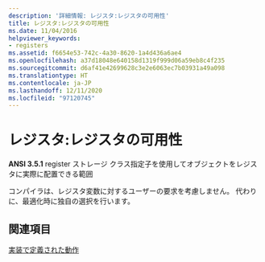 ```yaml
---
description: '詳細情報: レジスタ:レジスタの可用性'
title: レジスタ:レジスタの可用性
ms.date: 11/04/2016
helpviewer_keywords:
- registers
ms.assetid: f6654e53-742c-4a30-8620-1a4d436a6ae4
ms.openlocfilehash: a37d18048e640158d1319f999d06a59eb8c4f235
ms.sourcegitcommit: d6af41e42699628c3e2e6063ec7b03931a49a098
ms.translationtype: HT
ms.contentlocale: ja-JP
ms.lasthandoff: 12/11/2020
ms.locfileid: "97120745"
---
```

# <a name="registers-availability-of-registers"></a>レジスタ:レジスタの可用性

**ANSI 3.5.1** register ストレージ クラス指定子を使用してオブジェクトをレジスタに実際に配置できる範囲

コンパイラは、レジスタ変数に対するユーザーの要求を考慮しません。 代わりに、最適化時に独自の選択を行います。

## <a name="see-also"></a>関連項目

[実装で定義された動作](../c-language/implementation-defined-behavior.md)
